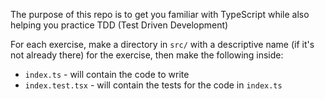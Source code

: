 The purpose of this repo is to get you familiar with TypeScript while also
helping you practice TDD (Test Driven Development)

For each exercise, make a directory in `src/` with a descriptive name (if it's
not already there) for the exercise, then make the following inside:
  - `index.ts` - will contain the code to write
  - `index.test.tsx` - will contain the tests for the code in `index.ts`